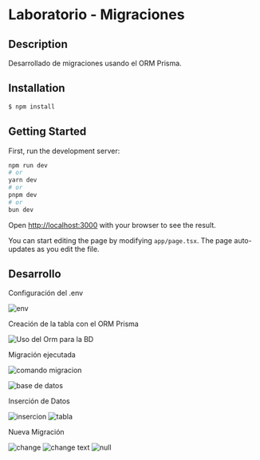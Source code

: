 # Laboratorio - Migraciones

## Description

Desarrollado de migraciones usando el ORM Prisma.

## Installation

```bash
$ npm install
```

## Getting Started

First, run the development server:

```bash
npm run dev
# or
yarn dev
# or
pnpm dev
# or
bun dev
```

Open [http://localhost:3000](http://localhost:3000) with your browser to see the result.

You can start editing the page by modifying `app/page.tsx`. The page auto-updates as you edit the file.

## Desarrollo

Configuración del .env

![env](/assets/env.png)

Creación de la tabla con el ORM Prisma

![Uso del Orm para la BD](/assets/setup.png)

Migración ejecutada

![comando migracion](/assets/migracion.png)

![base de datos](/assets/bd.png)

Inserción de Datos

![insercion](/assets/insercion.png)
![tabla](/assets/tabla.png)

Nueva Migración

![change](/assets/change.png)
![change text](/assets/change-person.png)
![null](/assets/null.png)
